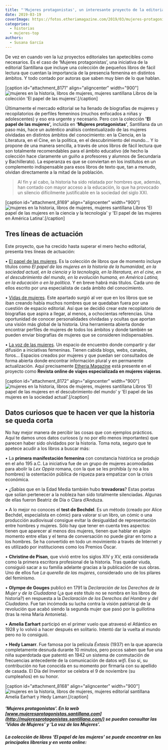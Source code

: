 ```yaml
---
title: "'Mujeres protagonistas', un interesante proyecto de la editorial Santillana"
date: 2019-03-19
coverImage: https://fotos.etheriamagazine.com/2019/03/mujeres-protagonistas-portadas.jpg
categories: 
  - historias
  - mujeres-top
authors: 
  - Susana García
---
```


De vez en cuando ven la luz proyectos editoriales tan apetecibles como necesarios. Es el 
caso de ‘Mujeres protagonistas’, una iniciativa de la editorial Santillana que incluye 
una colección de pequeños libros de fácil lectura que cuentan la importancia de la 
presencia femenina en distintos ámbitos. Y todo contado por autoras que saben muy bien 
de lo que hablan. 

\[caption id="attachment\_8171" align="aligncenter" width="900"\]![mujeres en la historia, libros de mujeres, mujeres santillana](https://fotos.etheriamagazine.com/2019/03/mujeres-protagonistas-portadas.jpg "Libros de la colección 'El papel de las mujeres'.") Libros de la colección 'El papel de las mujeres'.\[/caption\]

Últimamente el mercado editorial se ha llenado de biografías de mujeres y recopilatorios de perfiles femeninos (muchos enfocados a niñas y adolescentes) y eso era urgente y necesario. Pero con la colección **'El papel de las mujeres',** incluida en **‘Mujeres protagonistas’**, Santillana da un paso más, hace un auténtico análisis contextualizado de las mujeres olvidadas en distintos ámbitos del conocimiento: en la Ciencia, en la Literatura, en el Cine, en la política, en el descubrimiento del mundo… Y lo propone de una manera sencilla, a través de unos libros de fácil lectura que son totalmente recomendables para el ámbito educativo (de hecho la colección hace claramente un guiño a profesores y alumnos de Secundaria y Bachillerato). La esperanza es que se conviertan en los institutos en un complemento indispensable para esos libros de texto que, tan a menudo, olvidan directamente a la mitad de la población.

> Al fin y al cabo, la historia ha sido relatada por hombres que, además, han contado con 
> mayor acceso a la educación, lo que ha provocado un silencio difícilmente justificable 
> en la sociedad del siglo XXI. 

\[caption id="attachment\_8169" align="aligncenter" width="900"\]![mujeres en la historia, libros de mujeres, mujeres santillana](https://fotos.etheriamagazine.com/2019/03/mujeres-protagonistas-ciencia-america-latina.jpg "Libros 'El papel de las mujeres en la ciencia y la tecnología' y 'El papel de las mujeres en América Latina'.") Libros 'El papel de las mujeres en la ciencia y la tecnología' y 'El papel de las mujeres en América Latina'.\[/caption\]

## Tres líneas de actuación

Este proyecto, que ha crecido hasta superar el mero hecho editorial, presenta tres líneas de actuación:

• [El papel de las mujeres](http://mujeresprotagonistas.santillana.com/el-papel-de-las-mujeres/). Es la colección de libros que de momento incluye títulos como _El papel de las mujeres en la historia de la humanidad, en la sociedad actual, en la ciencia y la tecnología, en la literatura, en el cine, en el descubrimiento del mundo, en la evolución humana, en América Latina, en la educación o en la política_. Y en breve habrá más títulos. Cada uno de ellos escrito por una especialista de cada ámbito del conocimiento.

• [Vidas de mujeres](http://mujeresprotagonistas.santillana.com/vidas-de-mujeres/). Este apartado surgió al ver que en los libros que se iban creando había muchos nombres que se quedaban fuera por una cuestión de espacio editorial. Así que se decidió crear este recopilatorio de biografías que aspira a llegar, al menos, a ochocientas referencias. Una oportunidad de conocer personalidades olvidadas y ocultas que aportan una visión más global de la historia. Una herramienta abierta donde encontrar perfiles de mujeres de todos los ámbitos y donde también se pueden enviar biografías de mujeres que se consideren indispensables.

• [La voz de las mujeres](http://mujeresprotagonistas.santillana.com/la-voz-de-las-mujeres/). Un espacio de encuentro donde compartir y dar difusión a iniciativas femeninas. Tienen cabida blogs, webs, canales, foros… Espacios creados por mujeres y que puedan ser consultados de forma abierta donde encontrar información plural y en permanente actualización. Aquí precisamente [Etheria Magazine](http://mujeresprotagonistas.santillana.com/voz/etheria-magazine/) está presente en el proyecto como **Revista online de viajes especializada en mujeres viajeras**.

\[caption id="attachment\_8172" align="aligncenter" width="900"\]![mujeres en la historia, libros de mujeres, mujeres santillana](https://fotos.etheriamagazine.com/2019/03/mujeres-protagonistas-sociedad-descubrimiento.jpg "Libros 'El papel de las mujeres en el descubrimiento del mundo' y 'El papel de las mujeres en la sociedad actual'.") Libros 'El papel de las mujeres en el descubrimiento del mundo' y 'El papel de las mujeres en la sociedad actual'.\[/caption\]

## Datos curiosos que te hacen ver que la historia se queda corta

No hay mejor manera de percibir las cosas que con ejemplos prácticos. Aquí te damos unos datos curiosos (y no por ello menos importantes) que parecen haber sido olvidados por la historia. Toma nota, seguro que te apetece acudir a los libros a buscar más:

• La **primera manifestación femenina** con constancia histórica se produjo en el año 195 a.C. La iniciativa fue de un grupo de mujeres acomodadas para abolir la _Lex Oppia_ romana, con la que se les prohibía (y no a los hombres) la ostentación pública de riqueza para empatizar con la crisis económica.

• ¿Sabías que en la Edad Media también hubo **trovadoras**? Estas poetas que solían pertenecer a la nobleza han sido totalmente silenciadas. Algunas de ellas fueron Beatriz de Día o Clara d’Anduza.

• A lo mejor no conoces el **test de Bechdel**. Es un método (creado por Alice Bechdel, especialista en cómic) para valorar si un libro, un cómic o una producción audiovisual consigue evitar la desigualdad de representación entre hombres y mujeres. Sólo hay que tener en cuenta tres aspectos: tienen que aparecer al menos dos mujeres, tienen que hablar en algún momento entre ellas y el tema de conversación no puede girar en torno a los hombres. Se ha convertido en todo un movimiento a través de Internet y es utilizado por instituciones como los Premios Óscar.

• **Christine de Pisan**, que vivió entre los siglos XIV y XV, está considerada como la primera escritora profesional de la historia. Tras quedar viuda, consiguió sacar a su familia adelante gracias a la publicación de sus obras. Uno de ellos fue _La querella de las mujeres_, considerado uno de los pilares del feminismo.

• **Olympe de Gouges** publicó en 1791 la _Declaración de los Derechos de la Mujer y de la Ciudadana_ (¿a que este título no se nombra en los libros de historia?) en respuesta a la _Declaración de los Derechos del Hombre y del Ciudadano_. Fue tan incómoda su lucha contra la visión patriarcal de la revolución que acabó siendo la segunda mujer que pasó por la guillotina (tras la reina María Antonieta).

• **Amelia Earhart** participó en el primer vuelo que atravesó el Atlántico en 1928 y lo volvió a hacer después en solitario. Intentó dar la vuelta al mundo pero no lo consiguió.

• **Hedy Lamarr**. Fue famosa por la película _Éxtasis_ (1937) en la que aparecía completamente desnuda durante 10 minutos, pero pocos saben que fue una niña superdotada que patentó en 1942 un sistema de conmutación de frecuencias antecedente de la comunicación de datos _wifi_. Eso sí, su contribución no fue conocida en su momento por firmarla con su apellido de casada. El Día del Inventor se celebra el 9 de noviembre (su cumpleaños) en su honor.

\[caption id="attachment\_8168" align="aligncenter" width="900"\]![mujeres en la historia, libros de mujeres, mujeres editorial santillana](https://fotos.etheriamagazine.com/2019/03/Mujeres-protagonistas-anecdotas.jpg "Amelia Earhart y Hedy Lamarr.") Amelia Earhart y Hedy Lamarr.\[/caption\]

##### **'Mujeres protagonistas'**. En la web [www.mujeresprotagonistas.santillana.com](http://mujeresprotagonistas.santillana.com/) se pueden consultar las ‘Vidas de Mujeres’ y ‘La voz de las Mujeres’.

##### La colección de libros ‘El papel de las mujeres’ se puede encontrar en las principales librerías y en venta online:

<!--
<iframe style="width: 120px; height: 240px;" src="https://rcm-eu.amazon-adsystem.com/e/cm?ref=tf_til&amp;t=etheriamagazi-21&amp;m=amazon&amp;o=30&amp;p=8&amp;l=as1&amp;IS1=1&amp;npa=1&amp;asins=8414108393&amp;linkId=4e2f0407e3066a6778d585379c43e2c9&amp;bc1=ffffff&amp;lt1=_top&amp;fc1=333333&amp;lc1=0066c0&amp;bg1=ffffff&amp;f=ifr" width="300" height="150" frameborder="0" marginwidth="0" marginheight="0" scrolling="no"></iframe>
-->

<!--
<iframe style="width: 120px; height: 240px;" src="https://rcm-eu.amazon-adsystem.com/e/cm?ref=qf_sp_asin_til&amp;t=etheriamagazi-21&amp;m=amazon&amp;o=30&amp;p=8&amp;l=as1&amp;IS1=1&amp;npa=1&amp;asins=8414108342&amp;linkId=e2143b7d6e7a544691f0cb37c0df0f5d&amp;bc1=ffffff&amp;lt1=_top&amp;fc1=333333&amp;lc1=0066c0&amp;bg1=ffffff&amp;f=ifr" width="300" height="150" frameborder="0" marginwidth="0" marginheight="0" scrolling="no"></iframe>
-->
